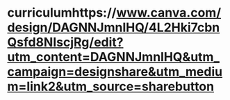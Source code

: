 # curriculumhttps://www.canva.com/design/DAGNNJmnlHQ/4L2Hki7cbnQsfd8NIscjRg/edit?utm_content=DAGNNJmnlHQ&utm_campaign=designshare&utm_medium=link2&utm_source=sharebutton
